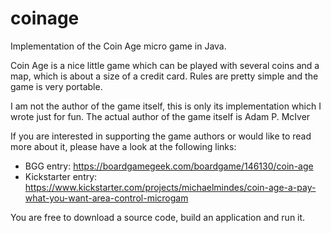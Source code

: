 # coinage

Implementation of the Coin Age micro game in Java.

Coin Age is a nice little game which can be played with several coins and a map, which is about a size of a credit card. 
Rules are pretty simple and the game is very portable.

I am not the author of the game itself, this is only its implementation which I wrote just for fun.
The actual author of the game itself is Adam P. McIver

If you are interested in supporting the game authors or would like to read more about it, please have a look at the following links:
 + BGG entry: https://boardgamegeek.com/boardgame/146130/coin-age
 + Kickstarter entry: https://www.kickstarter.com/projects/michaelmindes/coin-age-a-pay-what-you-want-area-control-microgam

You are free to download a source code, build an application and run it.
